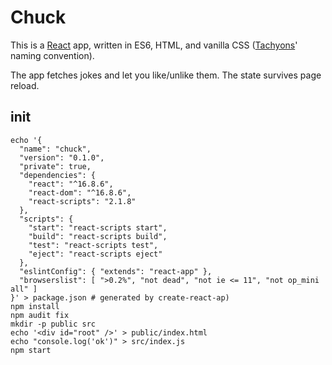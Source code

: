 [React]: https://reactjs.org/
[Tachyons]: http://tachyons.io/

# Chuck

This is a [React] app, written in ES6, HTML, and vanilla CSS
([Tachyons]' naming convention).

The app fetches jokes and let you like/unlike them. The state survives
page reload.

## init

	echo '{
	  "name": "chuck",
	  "version": "0.1.0",
	  "private": true,
	  "dependencies": {
	    "react": "^16.8.6",
	    "react-dom": "^16.8.6",
	    "react-scripts": "2.1.8"
	  },
	  "scripts": {
	    "start": "react-scripts start",
	    "build": "react-scripts build",
	    "test": "react-scripts test",
	    "eject": "react-scripts eject"
	  },
	  "eslintConfig": { "extends": "react-app" },
	  "browserslist": [ ">0.2%", "not dead", "not ie <= 11", "not op_mini all" ]
	}' > package.json # generated by create-react-ap)
	npm install
	npm audit fix
	mkdir -p public src
	echo '<div id="root" />' > public/index.html
	echo "console.log('ok')" > src/index.js
	npm start
